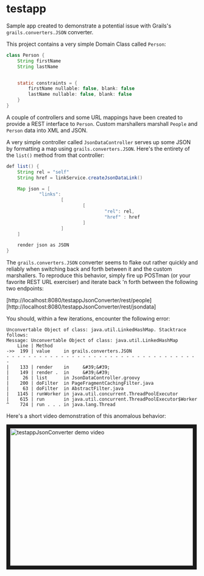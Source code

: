 testapp
=======

Sample app created to demonstrate a potential issue with Grails's `grails.converters.JSON` converter.

This project contains a very simple Domain Class called `Person`:

```java
class Person {
    String firstName
    String lastName


    static constraints = {
        firstName nullable: false, blank: false
        lastName nullable: false, blank: false
    }
}
```

A couple of controllers and some URL mappings have been created to provide a REST interface to `Person`.
Custom marshallers marshall `People` and `Person` data into XML and JSON.

A very simple controller called `JsonDataController` serves up some JSON by formatting a map using
`grails.converters.JSON`.  Here's the entirety of the `list()` method from that controller:

```java
def list() {
    String rel = "self"
    String href = linkService.createJsonDataLink()

    Map json = [
            "links":
                    [
                            [
                                    "rel": rel,
                                    "href" : href
                            ]
                    ]
    ]

    render json as JSON
}
```

The `grails.converters.JSON` converter seems to flake out rather quickly and reliably when switching
back and forth between it and the custom marshallers.  To reproduce this behavior, simply fire up
POSTman (or your favorite REST URL exerciser) and iterate back 'n forth between the following two endpoints:

[http://localhost:8080/testappJsonConverter/rest/people]
[http://localhost:8080/testappJsonConverter/rest/jsondata]

You should, within a few iterations, encounter the following error:

```
Unconvertable Object of class: java.util.LinkedHashMap. Stacktrace follows:
Message: Unconvertable Object of class: java.util.LinkedHashMap
    Line | Method
->>  199 | value     in grails.converters.JSON
- - - - - - - - - - - - - - - - - - - - - - - - - - - - - - - - - - - -
|    133 | render    in     &#39;&#39;
|    149 | render .  in     &#39;&#39;
|     26 | list      in JsonDataController.groovy
|    200 | doFilter  in PageFragmentCachingFilter.java
|     63 | doFilter  in AbstractFilter.java
|   1145 | runWorker in java.util.concurrent.ThreadPoolExecutor
|    615 | run       in java.util.concurrent.ThreadPoolExecutor$Worker
^    724 | run . . . in java.lang.Thread
```

Here's a short video demonstration of this anomalous behavior:

<a href="http://www.youtube.com/watch?feature=player_embedded&v=oMXyhNCqyn4"
   target="_blank"><img src="http://img.youtube.com/vi/oMXyhNCqyn4/0.jpg"
   alt="testappJsonConverter demo video" width="480" height="360" border="10" /></a>
